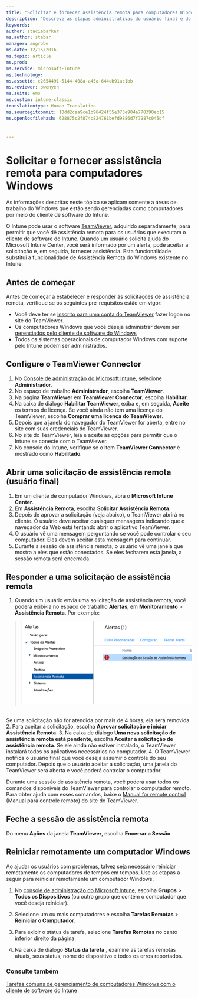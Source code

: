 ```yaml
---
title: "Solicitar e fornecer assistência remota para computadores Windows | Microsoft Docs"
description: "Descreve as etapas administrativas do usuário final e do administrador de TI para fornecer assistência remota para áreas de trabalho do Windows gerenciadas como computadores e iniciar um computador remotamente."
keywords: 
author: staciebarker
ms.author: stabar
manager: angrobe
ms.date: 12/15/2016
ms.topic: article
ms.prod: 
ms.service: microsoft-intune
ms.technology: 
ms.assetid: c2654491-5144-408a-a45a-644eb91ac1bb
ms.reviewer: owenyen
ms.suite: ems
ms.custom: intune-classic
translationtype: Human Translation
ms.sourcegitcommit: 10dd2caa9ce1b96424f55e373e904a778390eb15
ms.openlocfilehash: 628875c2f874c824761befd9886d7f7987c045df


---
```


# <a name="request-and-provide-remote-assistance-for-windows-pcs"></a>Solicitar e fornecer assistência remota para computadores Windows

As informações descritas neste tópico se aplicam somente a áreas de trabalho do Windows que estão sendo gerenciadas como computadores por meio do cliente de software do Intune.

O Intune pode usar o software [TeamViewer](https://www.teamviewer.com), adquirido separadamente, para permitir que você dê assistência remota para os usuários que executam o cliente de software do Intune. Quando um usuário solicita ajuda do Microsoft Intune Center, você será informado por um alerta, pode aceitar a solicitação e, em seguida, fornecer assistência. Esta funcionalidade substitui a funcionalidade de Assistência Remota do Windows existente no Intune.


## <a name="before-you-start"></a>Antes de começar

Antes de começar a estabelecer e responder às solicitações de assistência remota, verifique se os seguintes pré-requisitos estão em vigor:

- Você deve ter se [inscrito para uma conta do TeamViewer](https://login.teamviewer.com/LogOn#register) fazer logon no site do TeamViewer.
- Os computadores Windows que você deseja administrar devem ser [gerenciados pelo cliente de software do Windows](manage-windows-pcs-with-microsoft-intune.md)
- Todos os sistemas operacionais de computador Windows com suporte pelo Intune podem ser administrados.

## <a name="configure-the-teamviewer-connector"></a>Configure o TeamViewer Connector

1. No [Console de administração do Microsoft Intune](https://manage.microsoft.com), selecione **Administrador**.
2. No espaço de trabalho **Administrador**, escolha **TeamViewer**.
3. Na página **TeamViewer** em **TeamViewer Connector**, escolha **Habilitar**.
4. Na caixa de diálogo **Habilitar TeamViewer**, exiba e, em seguida, **Aceite** os termos de licença. Se você ainda não tem uma licença do TeamViewer, escolha **Comprar uma licença do TeamViewer**.
5. Depois que a janela do navegador do TeamViewer for aberta, entre no site com suas credenciais do TeamViewer.
6. No site do TeamViewer, leia e aceite as opções para permitir que o Intune se conecte com o TeamViewer.
7. No console do Intune, verifique se o item **TeamViewer Connector** é mostrado como **Habilitado**.


## <a name="open-a-remote-assistance-request-end-user"></a>Abrir uma solicitação de assistência remota (usuário final)

1. Em um cliente de computador Windows, abra o **Microsoft Intune Center**.
2. Em **Assistência Remota**, escolha **Solicitar Assistência Remota**.
3. Depois de aprovar a solicitação (veja abaixo), o TeamViewer abrirá no cliente. O usuário deve aceitar quaisquer mensagens indicando que o navegador da Web está tentando abrir o aplicativo TeamViewer.
4. O usuário vê uma mensagem perguntando se você pode controlar o seu computador. Eles devem aceitar esta mensagem para continuar.
5. Durante a sessão de assistência remota, o usuário vê uma janela que mostra a eles que estão conectados. Se eles fecharem esta janela, a sessão remota será encerrada.

## <a name="respond-to-a-remote-assistance-request"></a>Responder a uma solicitação de assistência remota

1. Quando um usuário envia uma solicitação de assistência remota, você poderá exibi-la no espaço de trabalho **Alertas**, em **Monitoramento** > **Assistência Remota**. Por exemplo:
> ![Captura de tela de uma solicitação de assistência remota](./media/team-viewer.png)

<br>Se uma solicitação não for atendida por mais de 4 horas, ela será removida.
2. Para aceitar a solicitação, escolha **Aprovar solicitação e iniciar Assistência Remota**.
3. Na caixa de diálogo **Uma nova solicitação de assistência remota está pendente**, escolha **Aceitar a solicitação de assistência remota**. Se ele ainda não estiver instalado, o TeamViewer instalará todos os aplicativos necessários no computador.
4. O TeamViewer notifica o usuário final que você deseja assumir o controle do seu computador. Depois que o usuário aceitar a solicitação, uma janela do TeamViewer será aberta e você poderá controlar o computador.

Durante uma sessão de assistência remota, você poderá usar todos os comandos disponíveis do TeamViewer para controlar o computador remoto. Para obter ajuda com esses comandos, baixe o [Manual for remote control](http://www.teamviewer.com/en/support/documents/) (Manual para controle remoto) do site do TeamViewer.

## <a name="close-the-remote-assistance-session"></a>Feche a sessão de assistência remota

Do menu **Ações** da janela **TeamViewer**, escolha **Encerrar a Sessão**.

## <a name="remotely-restart-a-windows-pc"></a>Reiniciar remotamente um computador Windows
Ao ajudar os usuários com problemas, talvez seja necessário reiniciar remotamente os computadores de tempos em tempos. Use as etapas a seguir para reiniciar remotamente um computador Windows.

1.  No [console de administração do Microsoft Intune](https://manage.microsoft.com/), escolha **Grupos** &gt; **Todos os Dispositivos** (ou outro grupo que contém o computador que você deseja reiniciar).

2.  Selecione um ou mais computadores e escolha **Tarefas Remotas** &gt; **Reiniciar o Computador**.

3.  Para exibir o status da tarefa, selecione **Tarefas Remotas** no canto inferior direito da página.

4.  Na caixa de diálogo **Status da tarefa** , examine as tarefas remotas atuais, seus status, nome do dispositivo e todos os erros reportados.

### <a name="see-also"></a>Consulte também

[Tarefas comuns de gerenciamento de computadores Windows com o cliente de software do Intune](common-windows-pc-management-tasks-with-the-microsoft-intune-computer-client.md)


<!--HONumber=Dec16_HO3-->


